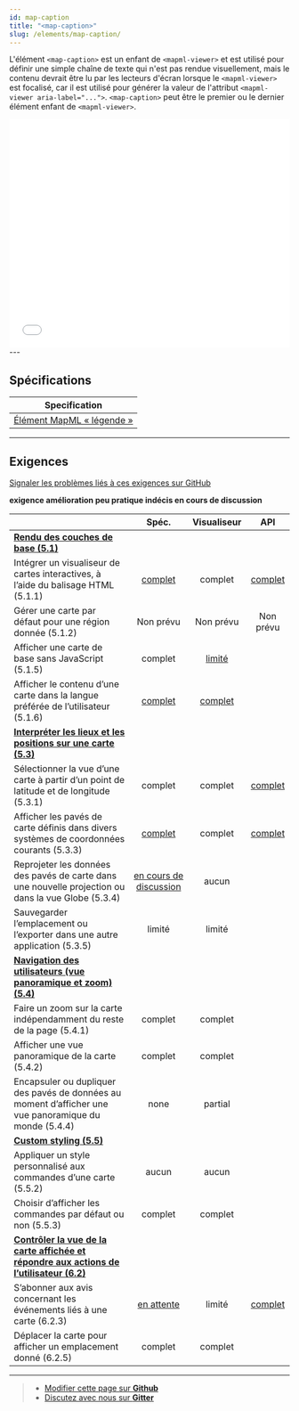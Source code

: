 ```yaml
---
id: map-caption
title: "<map-caption>"
slug: /elements/map-caption/
---
```


L'élément `<map-caption>` est un enfant de `<mapml-viewer>` et est utilisé pour définir une simple chaîne de texte qui n'est pas rendue visuellement, 
mais le contenu devrait être lu par les lecteurs d'écran lorsque le `<mapml-viewer>` est focalisé, car il est utilisé pour générer la valeur de l'attribut `<mapml-viewer aria-label="...">`. `<map-caption>` peut être le premier ou le dernier élément enfant de `<mapml-viewer>`.

<iframe src="../../../demo/map-caption-demo/" title="MapML Demo" height="410" width="100%" scrolling="no" frameBorder="0"></iframe>
---

## Spécifications

| Specification                                                |
|--------------------------------------------------------------|
| [Élément MapML « légende »](https://maps4html.org/MapML/spec/#the-map-element-0) |

---

## Exigences

[Signaler les problèmes liés à ces exigences sur GitHub](https://github.com/Maps4HTML/HTML-Map-Element-UseCases-Requirements/issues/new?title=-SUMMARIZE+THE+PROBLEM-&body=-DESCRIBE+THE+PROBLEM-)

<p><b><span class="requirement">exigence</span>
<span class="enhancement">amélioration</span>
<span class="impractical">peu pratique</span>
<span class="undecided">indécis</span>
<span class="discussion">en cours de discussion</span></b></p>

|  | Spéc. | Visualiseur | API |
|:---------------------------------------------------------------------------------|:------: |:-----: |:---: |
| [**Rendu des couches de base (5.1)**](https://maps4html.org/HTML-Map-Element-UseCases-Requirements/#map-viewers-capabilities-rendering) |  |  |  |
|              <div class="requirement">Intégrer un visualiseur de cartes interactives, à l’aide du balisage HTML (5.1.1)</div>           | [complet](https://maps4html.org/MapML/spec/#the-map-element-0) | complet | [complet](https://maps4html.org/MapML/spec/#webidl-1442763376) |
|              <div class="enhancement">Gérer une carte par défaut pour une région donnée (5.1.2)</div>           | Non prévu | Non prévu | Non prévu |
|            <div class="requirement">Afficher une carte de base sans JavaScript (5.1.5)</div>             | complet | [limité](http://maps4html.org/experiments/progressive-enhancement/) |  |
|            <div class="requirement">Afficher le contenu d’une carte dans la langue préférée de l’utilisateur (5.1.6)</div>            | [complet](https://github.com/Maps4HTML/HTML-Map-Element-UseCases-Requirements/issues/136) | [complet](https://github.com/Maps4HTML/mapml-extension) |  |
| [**Interpréter les lieux et les positions sur une carte (5.3)**](https://maps4html.org/HTML-Map-Element-UseCases-Requirements/#map-viewers-capabilities-locations) |  |  |  |
|           <div class="requirement">Sélectionner la vue d’une carte à partir d’un point de latitude et de longitude (5.3.1)</div>             | complet | complet | [complet](https://maps4html.org/web-map-doc/docs/api/mapml-viewer-api#zoomtolat-lon-zoom) |
|           <div class="undecided">Afficher les pavés de carte définis dans divers systèmes de coordonnées courants (5.3.3)</div>             | [complet](https://github.com/Maps4HTML/HTML-Map-Element-UseCases-Requirements/issues/14) | complet | [complet](https://maps4html.org/web-map-doc/docs/api/custom-projections) |
|           <div class="undecided">Reprojeter les données des pavés de carte dans une nouvelle projection ou dans la vue Globe (5.3.4)</div>             | [en cours de discussion](https://github.com/Maps4HTML/HTML-Map-Element-UseCases-Requirements/issues/3) | aucun |  |
|           <div class="undecided">Sauvegarder l’emplacement ou l’exporter dans une autre application (5.3.5)</div>             | limité | limité |  |
| [**Navigation des utilisateurs (vue panoramique et zoom) (5.4)**](https://maps4html.org/HTML-Map-Element-UseCases-Requirements/#map-viewers-capabilities-user-navigation) |  |  |  |
|            <div class="requirement">Faire un zoom sur la carte indépendamment du reste de la page (5.4.1)</div>            | complet    | complet   | |
|                            <div class="requirement">Afficher une vue panoramique de la carte (5.4.2)</div>                             | complet    | complet   | |
|          <div class="undecided">Encapsuler ou dupliquer des pavés de données au moment d’afficher une vue panoramique du monde (5.4.4)</div>             | none    | partial| | |
| [**Custom styling (5.5)**](https://maps4html.org/HTML-Map-Element-UseCases-Requirements/#map-viewers-capabilities-custom-styling) |  |  |  |
|          <div class="undecided">Appliquer un style personnalisé aux commandes d’une carte (5.5.2)</div>              | aucun | aucun |  |
|          <div class="undecided">Choisir d’afficher les commandes par défaut ou non (5.5.3)</div>              | complet | complet |  |
| [**Contrôler la vue de la carte affichée et répondre aux actions de l’utilisateur (6.2)**](https://maps4html.org/HTML-Map-Element-UseCases-Requirements/#client-apis-map-viewport) |  |  |  |
|          <div class="requirement">S’abonner aux avis concernant les événements liés à une carte (6.2.3)</div>              | [en attente](https://maps4html.org/web-map-doc/docs/api/mapml-viewer-api#events) | limité | [complet](https://maps4html.org/web-map-doc/docs/api/mapml-viewer-api#events) |
|          <div class="requirement">Déplacer la carte pour afficher un emplacement donné (6.2.5)</div>              | complet | complet |  |
---

> - [Modifier cette page sur **Github**](https://github.com/Maps4HTML/web-map-doc/edit/main/docs/elements/map-caption.md)
> - [Discutez avec nous sur **Gitter**](https://gitter.im/Maps4HTML/chat)